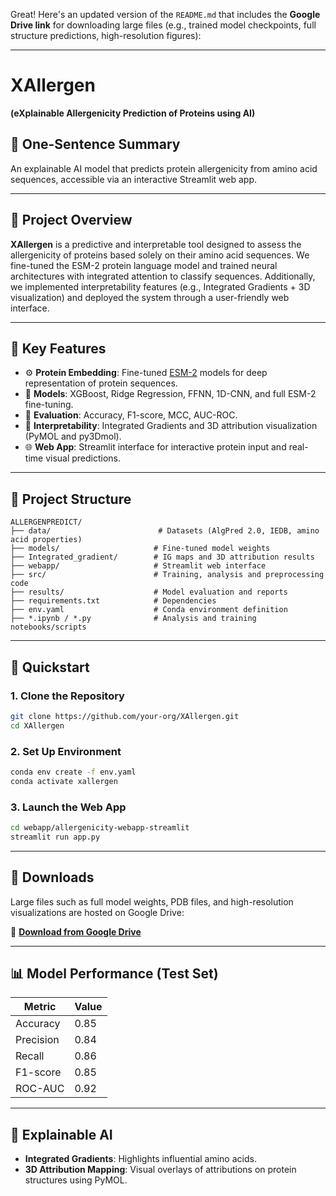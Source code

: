 Great! Here's an updated version of the `README.md` that includes the **Google Drive link** for downloading large files (e.g., trained model checkpoints, full structure predictions, high-resolution figures):

---

# XAllergen

**(eXplainable Allergenicity Prediction of Proteins using AI)**

## 🌟 One-Sentence Summary

An explainable AI model that predicts protein allergenicity from amino acid sequences, accessible via an interactive Streamlit web app.

---

## 🧪 Project Overview

**XAllergen** is a predictive and interpretable tool designed to assess the allergenicity of proteins based solely on their amino acid sequences. We fine-tuned the ESM-2 protein language model and trained neural architectures with integrated attention to classify sequences. Additionally, we implemented interpretability features (e.g., Integrated Gradients + 3D visualization) and deployed the system through a user-friendly web interface.

---

## 🧬 Key Features

* ⚙️ **Protein Embedding**: Fine-tuned [ESM-2](https://github.com/facebookresearch/esm) models for deep representation of protein sequences.
* 🧠 **Models**: XGBoost, Ridge Regression, FFNN, 1D-CNN, and full ESM-2 fine-tuning.
* 🎯 **Evaluation**: Accuracy, F1-score, MCC, AUC-ROC.
* 🎨 **Interpretability**: Integrated Gradients and 3D attribution visualization (PyMOL and py3Dmol).
* 🌐 **Web App**: Streamlit interface for interactive protein input and real-time visual predictions.

---

## 📁 Project Structure

```plaintext
ALLERGENPREDICT/
├── data/                        # Datasets (AlgPred 2.0, IEDB, amino acid properties)
├── models/                     # Fine-tuned model weights
├── Integrated_gradient/        # IG maps and 3D attribution results
├── webapp/                     # Streamlit web interface
├── src/                        # Training, analysis and preprocessing code
├── results/                    # Model evaluation and reports
├── requirements.txt            # Dependencies
├── env.yaml                    # Conda environment definition
├── *.ipynb / *.py              # Analysis and training notebooks/scripts
```

---

## 🚀 Quickstart

### 1. Clone the Repository

```bash
git clone https://github.com/your-org/XAllergen.git
cd XAllergen
```

### 2. Set Up Environment

```bash
conda env create -f env.yaml
conda activate xallergen
```

### 3. Launch the Web App

```bash
cd webapp/allergenicity-webapp-streamlit
streamlit run app.py
```

---

## 🔗 Downloads

Large files such as full model weights, PDB files, and high-resolution visualizations are hosted on Google Drive:

📁 **[Download from Google Drive](https://drive.google.com/drive/folders/1Jjc4-SqccRb75_gBKfQ-pPC6kVCk8WeY?usp=sharing)**

---

## 📊 Model Performance (Test Set)

| Metric    | Value |
| --------- | ----- |
| Accuracy  | 0.85  |
| Precision | 0.84  |
| Recall    | 0.86  |
| F1-score  | 0.85  |
| ROC-AUC   | 0.92  |

---

## 🧠 Explainable AI

* **Integrated Gradients**: Highlights influential amino acids.
* **3D Attribution Mapping**: Visual overlays of attributions on protein structures using PyMOL.


